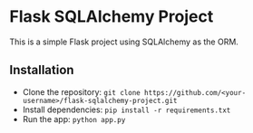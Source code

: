 # Flask SQLAlchemy Project
This is a simple Flask project using SQLAlchemy as the ORM.

## Installation
- Clone the repository: `git clone https://github.com/<your-username>/flask-sqlalchemy-project.git`
- Install dependencies: `pip install -r requirements.txt`
- Run the app: `python app.py`
